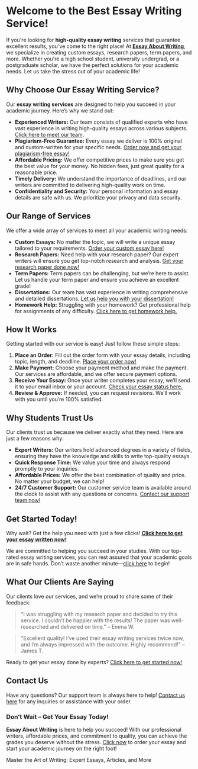 <h1>Welcome to the Best Essay Writing Service!</h1>

<p>If you're looking for <strong>high-quality essay writing</strong> services that guarantee excellent results, you've come to the right place! At <a href="https://tinyurl.com/topessay?keyword=essay+about+writing"><strong>Essay About Writing</strong></a>, we specialize in creating custom essays, research papers, term papers, and more. Whether you're a high school student, university undergrad, or a postgraduate scholar, we have the perfect solutions for your academic needs. <span>Let us take the stress out of your academic life!</span></p>

<h2>Why Choose Our Essay Writing Service?</h2>
<p>Our <strong>essay writing services</strong> are designed to help you succeed in your academic journey. Here’s why we stand out:</p>

<ul>
  <li><strong>Experienced Writers:</strong> Our team consists of qualified experts who have vast experience in writing high-quality essays across various subjects. <a href="https://tinyurl.com/topessay?keyword=essay+about+writing">Click here to meet our team</a>.</li>
  <li><strong>Plagiarism-Free Guarantee:</strong> Every essay we deliver is 100% original and custom-written for your specific needs. <a href="https://tinyurl.com/topessay?keyword=essay+about+writing">Order now and get your plagiarism-free essay!</a></li>
  <li><strong>Affordable Pricing:</strong> We offer competitive prices to make sure you get the best value for your money. No hidden fees, just great quality for a reasonable price.</li>
  <li><strong>Timely Delivery:</strong> We understand the importance of deadlines, and our writers are committed to delivering high-quality work on time.</li>
  <li><strong>Confidentiality and Security:</strong> Your personal information and essay details are safe with us. We prioritize your privacy and data security.</li>
</ul>

<h2>Our Range of Services</h2>
<p>We offer a wide array of services to meet all your academic writing needs:</p>

<ul>
  <li><strong>Custom Essays:</strong> No matter the topic, we will write a unique essay tailored to your requirements. <a href="https://tinyurl.com/topessay?keyword=essay+about+writing">Order your custom essay here!</a></li>
  <li><strong>Research Papers:</strong> Need help with your research paper? Our expert writers will ensure you get top-notch research and analysis. <a href="https://tinyurl.com/topessay?keyword=essay+about+writing">Get your research paper done now!</a></li>
  <li><strong>Term Papers:</strong> Term papers can be challenging, but we’re here to assist. Let us handle your term paper and ensure you achieve an excellent grade!</li>
  <li><strong>Dissertations:</strong> Our team has vast experience in writing comprehensive and detailed dissertations. <a href="https://tinyurl.com/topessay?keyword=essay+about+writing">Let us help you with your dissertation!</a></li>
  <li><strong>Homework Help:</strong> Struggling with your homework? Get professional help for assignments of any difficulty. <a href="https://tinyurl.com/topessay?keyword=essay+about+writing">Click here to get homework help.</a></li>
</ul>

<h2>How It Works</h2>
<p>Getting started with our service is easy! Just follow these simple steps:</p>

<ol>
  <li><strong>Place an Order:</strong> Fill out the order form with your essay details, including topic, length, and deadline. <a href="https://tinyurl.com/topessay?keyword=essay+about+writing">Place your order now!</a></li>
  <li><strong>Make Payment:</strong> Choose your payment method and make the payment. Our services are affordable, and we offer secure payment options.</li>
  <li><strong>Receive Your Essay:</strong> Once your writer completes your essay, we’ll send it to your email inbox or your account. <a href="https://tinyurl.com/topessay?keyword=essay+about+writing">Check your essay status here.</a></li>
  <li><strong>Review & Approve:</strong> If needed, you can request revisions. We’ll work with you until you’re 100% satisfied.</li>
</ol>

<h2>Why Students Trust Us</h2>
<p>Our clients trust us because we deliver exactly what they need. Here are just a few reasons why:</p>

<ul>
  <li><strong>Expert Writers:</strong> Our writers hold advanced degrees in a variety of fields, ensuring they have the knowledge and skills to write top-quality essays.</li>
  <li><strong>Quick Response Time:</strong> We value your time and always respond promptly to your inquiries.</li>
  <li><strong>Affordable Prices:</strong> We offer the best combination of quality and price. No matter your budget, we can help!</li>
  <li><strong>24/7 Customer Support:</strong> Our customer service team is available around the clock to assist with any questions or concerns. <a href="https://tinyurl.com/topessay?keyword=essay+about+writing">Contact our support team now!</a></li>
</ul>

<h2>Get Started Today!</h2>
<p>Why wait? Get the help you need with just a few clicks! <a href="https://tinyurl.com/topessay?keyword=essay+about+writing"><strong>Click here to get your essay written now!</strong></a></p>

<p>We are committed to helping you succeed in your studies. With our top-rated essay writing services, you can rest assured that your academic goals are in safe hands. Don’t waste another minute—<a href="https://tinyurl.com/topessay?keyword=essay+about+writing">click here</a> to begin!</p>

<h2>What Our Clients Are Saying</h2>
<p>Our clients love our services, and we’re proud to share some of their feedback:</p>

<blockquote>
  "I was struggling with my research paper and decided to try this service. I couldn’t be happier with the results! The paper was well-researched and delivered on time." – Emma W.
</blockquote>

<blockquote>
  "Excellent quality! I’ve used their essay writing services twice now, and I’m always impressed with the outcome. Highly recommend!" – James T.
</blockquote>

<p>Ready to get your essay done by experts? <a href="https://tinyurl.com/topessay?keyword=essay+about+writing">Click here to get started now!</a></p>

<h2>Contact Us</h2>
<p>Have any questions? Our support team is always here to help! <a href="https://tinyurl.com/topessay?keyword=essay+about+writing">Contact us here</a> for any inquiries or assistance with your order.</p>

<h3>Don’t Wait – Get Your Essay Today!</h3>
<p><strong>Essay About Writing</strong> is here to help you succeed! With our professional writers, affordable prices, and commitment to quality, you can achieve the grades you deserve without the stress. <a href="https://tinyurl.com/topessay?keyword=essay+about+writing">Click now</a> to order your essay and start your academic journey on the right foot!</p>
Master the Art of Writing: Expert Essays, Articles, and More
